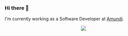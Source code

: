 ### Hi there 👋

I'm currently working as a Software Developer at [Amundi](https://about.amundi.com/).  

<div style="text-align:center"><img src="https://github-readme-stats.vercel.app/api?username=ghazibendahmane&theme=graywhite&count_private=true&show_icons=true/" /></div>
